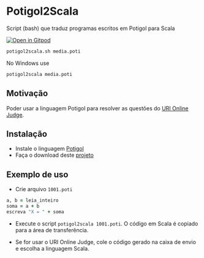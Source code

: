# Potigol2Scala

Script (bash) que traduz programas escritos em Potigol para Scala

[![Open in Gitpod](https://gitpod.io/button/open-in-gitpod.svg)](https://gitpod.io#snapshot/6685842b-1cff-449d-a78a-2b74b0b2b446)



````bash
potigol2scala.sh media.poti
```` 

No Windows use

````bash
potigol2scala media.poti
```` 


## Motivação

Poder usar a linguagem Potigol para resolver as questões do [URI Online Judge](https://www.urionlinejudge.com.br/).

## Instalação

 - Instale o linguagem [Potigol](https://potigol.github.io)
 - Faça o download deste [projeto](https://github.com/potigol/potigol2scala/archive/master.zip)
 
## Exemplo de uso
 - Crie arquivo `1001.poti`
 
 ````ruby
 a, b = leia_inteiro
 soma = a + b
 escreva "X = " + soma
 ````
 
  - Execute o script `potigol2scala 1001.poti`. O código em Scala é copiado para a área de transferência.
  
  - Se for usar o URI Online Judge, cole o código gerado na caixa de envio e escolha a linguagem Scala.
 
